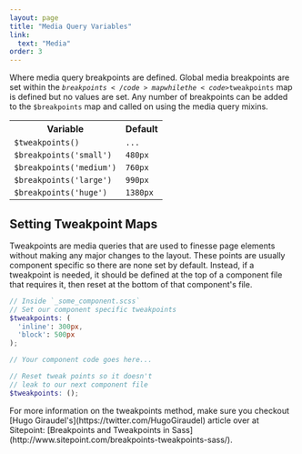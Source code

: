 ```yaml
---
layout: page
title: "Media Query Variables"
link:
  text: "Media"
order: 3
---
```


Where media query breakpoints are defined. Global media breakpoints are set within the <code>$breakpoints</code> map while the <code>$tweakpoints</code> map is defined but no values are set. Any number of breakpoints can be added to the <code>$breakpoints</code> map and called on using the media query mixins.

<table class="table table-docs">
  <tr>
    <th>Variable</th>
    <th>Default</th>
  </tr>
  <tr>
    <td><code>$tweakpoints()</code></td>
    <td><code>...</code></td>
  </tr>

  <tr>
    <td><code>$breakpoints('small')</code></td>
    <td><code>480px</code></td>
  </tr>
  <tr>
    <td><code>$breakpoints('medium')</code></td>
    <td><code>760px</code></td>
  </tr>
  <tr>
    <td><code>$breakpoints('large')</code></td>
    <td><code>990px</code></td>
  </tr>
  <tr>
    <td><code>$breakpoints('huge')</code></td>
    <td><code>1380px</code></td>
  </tr>
</table>

<h2>Setting Tweakpoint Maps</h2>

Tweakpoints are media queries that are used to finesse page elements without making any major changes to the layout. These points are usually component specific so there are none set by default. Instead, if a tweakpoint is needed, it should be defined at the top of a component file that requires it, then reset at the bottom of that component's file.

```scss
// Inside `_some_component.scss`
// Set our component specific tweakpoints
$tweakpoints: (
  'inline': 300px,
  'block': 500px
);

// Your component code goes here...

// Reset tweak points so it doesn't
// leak to our next component file
$tweakpoints: ();
```

<div class="notice info" markdown="1">
  For more information on the tweakpoints method, make sure you checkout [Hugo Giraudel's](https://twitter.com/HugoGiraudel) article over at Sitepoint: [Breakpoints and Tweakpoints in Sass](http://www.sitepoint.com/breakpoints-tweakpoints-sass/).
</div>
